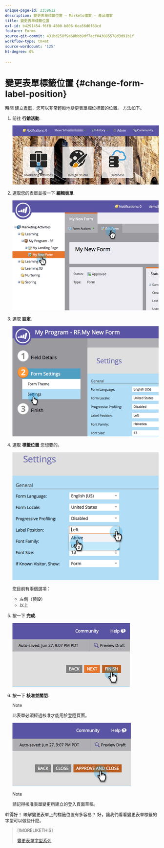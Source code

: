 ```yaml
---
unique-page-id: 2359612
description: 變更表單標籤位置 — Marketo檔案 — 產品檔案
title: 變更表單標籤位置
exl-id: b4291454-f6f8-4800-b806-6ea56d6f83cd
feature: Forms
source-git-commit: 431bd258f9a68bbb9df7acf043085578d3d91b1f
workflow-type: tm+mt
source-wordcount: '125'
ht-degree: 0%

---
```


# 變更表單標籤位置 {#change-form-label-position}

時間 [建立表單](/help/marketo/product-docs/demand-generation/forms/creating-a-form/create-a-form.md)，您可以非常輕鬆地變更表單欄位標籤的位置。 方法如下。

1. 前往 **行銷活動**.

   ![](assets/login-marketing-activities-2.png)

1. 選取您的表單並按一下 **編輯表單**.

   ![](assets/image2014-9-15-16-3a16-3a9.png)

1. 選取 **設定**.

   ![](assets/image2014-9-15-16-3a16-3a26.png)

1. 選取 **標籤位置** 您想要的。

   ![](assets/image2014-9-15-16-3a16-3a39.png)

   您目前有兩個選項：

   * 左側（預設）
   * 以上

1. 按一下 **完成**.

   ![](assets/image2014-9-15-16-3a16-3a49.png)

1. 按一下 **核准並關閉**.

   >[!NOTE]
   >
   >此表單必須經過核准才能用於登陸頁面。

   ![](assets/image2014-9-15-16-3a17-3a12.png)

   >[!NOTE]
   >
   >請記得核准表單變更所建立的登入頁面草稿。

幹得好！ 瞭解變更表單上的標籤位置有多容易？ 好，讓我們看看變更表單標籤的字型可以做些什麼。

>[!MORELIKETHIS]
>
>[變更表單字型系列](/help/marketo/product-docs/demand-generation/forms/form-design/change-the-form-font-family.md)
